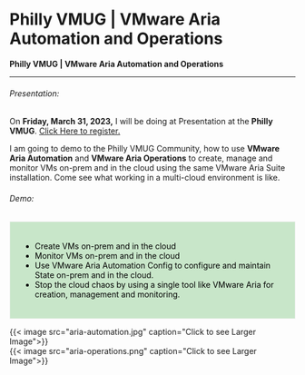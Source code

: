 # Philly VMUG | VMware Aria Automation and Operations


**Philly VMUG | VMware Aria Automation and Operations**

---

<!--more-->

###### Presentation:

On **Friday, March 31, 2023,** I will be doing at Presentation at the **Philly VMUG**. [Click Here to register.](https://my.vmug.com/s/community-event?id=a1Y4x000002DEUEEA4)  

I am going to demo to the Philly VMUG Community, how to use **VMware Aria Automation** and **VMware Aria Operations** to create, manage and monitor VMs on-prem and in the cloud using the same VMware Aria Suite installation. Come see what working in a multi-cloud environment is like. 

###### Demo:

<div style="background-color:#c8e6c9 ; Padding:20px; border: 1.5px solid #f2f2f2; color: black;" >
    <ul>
        <li>Create VMs on-prem and in the cloud</li>
        <li>Monitor VMs on-prem and in the cloud</li>
        <li>Use VMware Aria Automation Config to configure and maintain State on-prem and in the cloud.</li>
        <li>Stop the cloud chaos by using a single tool like VMware Aria for creation, management and monitoring.</li>
    </ul>
</div>

{{< image src="aria-automation.jpg" caption="Click to see Larger Image">}}  
{{< image src="aria-operations.png" caption="Click to see Larger Image">}}  


